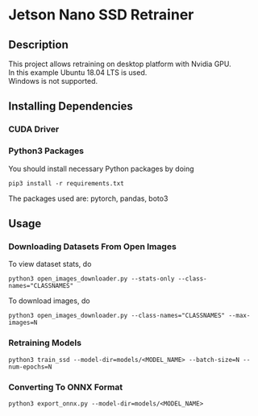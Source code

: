 # Jetson Nano SSD Retrainer

## Description
This project allows retraining on desktop platform with Nvidia GPU.<br>
In this example Ubuntu 18.04 LTS is used.<br>
Windows is not supported.<br>

## Installing Dependencies

### CUDA Driver

### Python3 Packages
You should install necessary Python packages by doing
```
pip3 install -r requirements.txt
```
The packages used are: pytorch, pandas, boto3

## Usage

### Downloading Datasets From Open Images
To view dataset stats, do
```
python3 open_images_downloader.py --stats-only --class-names="CLASSNAMES"
```

To download images, do
```
python3 open_images_downloader.py --class-names="CLASSNAMES" --max-images=N
```

### Retraining Models
```
python3 train_ssd --model-dir=models/<MODEL_NAME> --batch-size=N --num-epochs=N
```

### Converting To ONNX Format
```
python3 export_onnx.py --model-dir=models/<MODEL_NAME>
```
